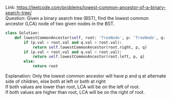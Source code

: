 Link: https://leetcode.com/problems/lowest-common-ancestor-of-a-binary-search-tree/  
Question: Given a binary search tree (BST), find the lowest common ancestor (LCA) node of two given nodes in the BST.  
```python
class Solution:
    def lowestCommonAncestor(self, root: 'TreeNode', p: 'TreeNode', q: 'TreeNode') -> 'TreeNode':
        if (p.val > root.val and q.val > root.val):
            return self.lowestCommonAncestor(root.right, p, q)
        if (p.val < root.val and q.val < root.val):
            return self.lowestCommonAncestor(root.left, p, q)
        else:
            return root
```
Explanation: Only the lowest common ancestor will have p and q at alternate side of children, else both at left or both at right  
If both values are lower than root, LCA will be on the left of root.  
If both values are higher than root, LCA will be on the right of root.  
